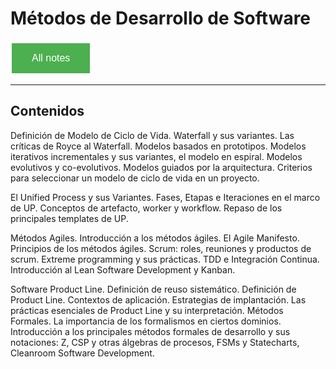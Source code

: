 # Métodos de Desarrollo de Software

<style>
  .back-button {
    background-color: #4CAF50; /* Green */
    border: none;
    color: white;
    padding: 15px 32px;
    text-align: center;
    text-decoration: none;
    display: inline-block;
    font-size: 16px;
    margin: 4px 2px;
    cursor: pointer;
  }
</style>

<button class="back-button" onclick="window.location.href='https://matiaspakua.github.io/tech.notes.io'">All notes</button>

--- 

## Contenidos

Definición de Modelo de Ciclo de Vida. Waterfall y sus variantes. Las críticas de Royce al Waterfall. Modelos basados en prototipos. Modelos iterativos incrementales y sus variantes, el modelo en espiral. Modelos evolutivos y co-evolutivos. Modelos guiados por la arquitectura. Criterios para seleccionar un modelo de ciclo de vida en un proyecto.

El Unified Process y sus Variantes. Fases, Etapas e Iteraciones en el marco de UP. Conceptos de artefacto, worker y workflow. Repaso de los principales templates de UP. 

Métodos Agiles. Introducción a los métodos ágiles. El Agile Manifesto. Principios de los métodos ágiles. Scrum: roles, reuniones y productos de scrum. Extreme programming y sus prácticas. TDD e Integración Continua. Introducción al Lean Software Development y Kanban. 

Software Product Line. Definición de reuso sistemático. Definición de Product Line. Contextos de aplicación. Estrategias de implantación. Las prácticas esenciales de Product Line y su interpretación. Métodos Formales. La importancia de los formalismos en ciertos dominios. Introducción a los principales métodos formales de desarrollo y sus notaciones: Z, CSP y otras álgebras de procesos, FSMs y Statecharts, Cleanroom Software Development.